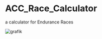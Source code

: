 # ACC_Race_Calculator
a calculator for Endurance Races


![grafik](https://user-images.githubusercontent.com/76277167/139155470-7ba0e73c-f409-419a-9d02-41e7c33f2ba3.png)
